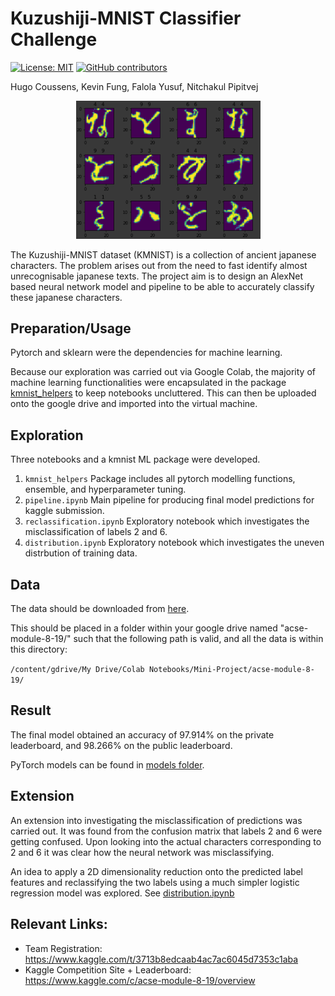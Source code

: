 # Kuzushiji-MNIST Classifier Challenge

[![License: MIT](https://img.shields.io/badge/License-MIT-yellow.svg)](https://opensource.org/licenses/MIT)
[![GitHub contributors](https://img.shields.io/github/contributors/kev-fung/KMNIST-Classifier)](https://github.com/kev-fung/KMNIST-Classifier/graphs/contributors)

Hugo Coussens, Kevin Fung, Falola Yusuf, Nitchakul Pipitvej

<p align="center">
  <img src="./misc/front_img.PNG" alt="front_img" width="295">
</p>

The Kuzushiji-MNIST dataset (KMNIST) is a collection of ancient japanese characters. The problem arises out from the need to fast identify almost unrecognisable japanese texts. The project aim is to design an AlexNet based neural network model and pipeline to be able to accurately classify these japanese characters.

## Preparation/Usage
Pytorch and sklearn were the dependencies for machine learning. 

Because our exploration was carried out via Google Colab, the majority of machine learning functionalities were encapsulated in the package [kmnist_helpers](https://github.com/kev-fung/KMNIST-Classifier/blob/master/kmnist_helpers/) to keep notebooks uncluttered. This can then be uploaded onto the google drive and imported into the virtual machine. 

## Exploration
Three notebooks and a kmnist ML package were developed.
1. `kmnist_helpers` Package includes all pytorch modelling functions, ensemble, and hyperparameter tuning.
2. `pipeline.ipynb` Main pipeline for producing final model predictions for kaggle submission.
3. `reclassification.ipynb` Exploratory notebook which investigates the misclassification of labels 2 and 6.
4. `distribution.ipynb` Exploratory notebook which investigates the uneven distrbution of training data.

## Data
The data should be downloaded from [here](https://www.kaggle.com/c/acse-module-8-19/data).

This should be placed in a folder within your google drive named "acse-module-8-19/" such that the following path is valid, and all the data is within this directory: 

`/content/gdrive/My Drive/Colab Notebooks/Mini-Project/acse-module-8-19/`

## Result
The final model obtained an accuracy of 97.914% on the private leaderboard, and 98.266% on the public leaderboard.

PyTorch models can be found in [models folder](https://github.com/kev-fung/KMNIST-Classifier/blob/master/models/).

## Extension
An extension into investigating the misclassification of predictions was carried out. It was found from the confusion matrix that labels 2 and 6 were getting confused. Upon looking into the actual characters corresponding to 2 and 6 it was clear how the neural network was misclassifying.

An idea to apply a 2D dimensionality reduction onto the predicted label features and reclassifying the two labels using a much simpler logistic regression model was explored. See [distribution.ipynb](https://github.com/kev-fung/KMNIST-Classifier/blob/master/distribution.ipynb)

## Relevant Links:
- Team Registration: https://www.kaggle.com/t/3713b8edcaab4ac7ac6045d7353c1aba
- Kaggle Competition Site + Leaderboard: https://www.kaggle.com/c/acse-module-8-19/overview
